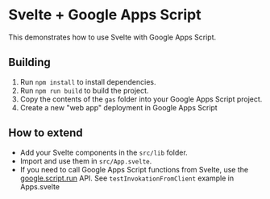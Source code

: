 # Svelte + Google Apps Script

This demonstrates how to use Svelte with Google Apps Script.

## Building

1. Run `npm install` to install dependencies.
2. Run `npm run build` to build the project.
3. Copy the contents of the `gas` folder into your Google Apps Script project.
4. Create a new "web app" deployment in Google Apps Script

## How to extend
- Add your Svelte components in the `src/lib` folder.
- Import and use them in `src/App.svelte`.
- If you need to call Google Apps Script functions from Svelte, use the [google.script.run](https://developers.google.com/apps-script/guides/html/reference/run#code.gs) API. See `testInvokationFromClient` example in Apps.svelte
